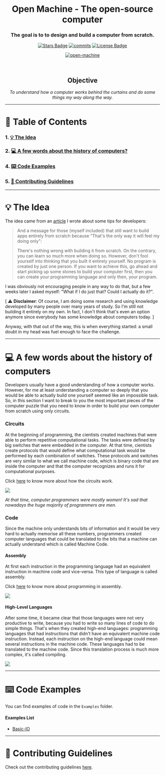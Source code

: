 <h1 align="center">Open Machine - The open-source computer</h1>
<div align="center">

<h3>The goal is to to design and build a computer from scratch.</h3>

<a href="https://github.com/Open-Machine/README/stargazers"><img src="https://img.shields.io/github/stars/Open-Machine/README" alt="Stars Badge"/></a>
<a href="https://github.com/Open-Machine/README/commits/"><img src="https://img.shields.io/github/commit-activity/m/Open-Machine/README#stable" alt="commits"/></a>
<a href="https://github.com/Open-Machine/README/blob/master/LICENSE"><img src="https://img.shields.io/github/license/Open-Machine/README?color=2b9347" alt="License Badge"/></a>

<a href="https://github.com/Open-Machine/"><img align="center" src="https://raw.githubusercontent.com/Open-Machine/README/stable/Media/logo-horizontal.png" alt="open-machine"/></a>

<br/>

<h2>Objective</h2>
<i>To understand how a computer works behind the curtains and do some things my way along the way.</i>

</div>

---

# 🔖 Table of Contents
### 1. [💡 The Idea](#-the-idea)
### 2. [💻 A few words about the history of computers?](#-a-few-words-about-the-history-of-computers)
### 4. [⌨️ Code Examples](#-code-examples)
### 5. [📄 Contributing Guidelines](#-contributing-guidelines)

---

# 💡 The Idea

The idea came from an [article](https://medium.com/@luca.assumpcao.dillenburg/programming-tips-from-a-not-yet-experienced-programmer-754623ce28ae) I wrote about some tips for developers:

> And a message for those (myself included) that still want to build apps entirely from scratch because "That's the only way it will feel my doing only":
> 
> There's nothing wrong with building it from scratch. On the contrary, you can learn so much more when doing so. However, don't fool yourself into thinking that you built it entirely yourself. No program is created by just one person. If you want to achieve this, go ahead and start picking up some stones to build your computer first, then you can create your programming language and only then, your program.

I was obviously not encouraging people in any way to do that, but a few weeks later I asked myself: "What if I do just that? Could I actually do it?".

[ ⚠️ **Disclaimer**: Of course, I am doing some research and using knowledge developed by many people over many years of study. So I'm still not building it entirely on my own. In fact, I don't think that's even an option anymore since everybody has some knowledge about computers today. ]

Anyway, with that out of the way, this is when everything started: a small doubt in my head was fuel enough to face the challenge.

---

# 💻 A few words about the history of computers
Developers usually have a good understanding of how a computer works. However, for me at least understanding a computer so deeply that you would be able to actually build one yourself seemed like an impossible task. So, in this section I want to break to you the most important pieces of the computer puzzle that you need to know in order to build your own computer from scratch using only circuits.

### Circuits
At the beginning of programming, the cientists created machines that were able to perform repetitive computational tasks. The tasks were defined by big switches that were embedded in the computer. At that time, cientists create protocols that would define what computational task would be performed by each combination of switches. These protocols and switches are very similar to what we call machine code, which is binary code that are inside the computer and that the computer recognizes and runs it for computational purposes.

Click [here](https://github.com/Open-Machine/Circuits) to know more about how the circuits work.

<img align="center" src="https://raw.githubusercontent.com/Open-Machine/README/stable/Media/first-computers.jpg"/>

*At that time, computer programmers were mostly women! It's sad that nowadays the huge majority of programmers are men.*

### Code
Since the machine only understands bits of information and it would be very hard to actually memorise all these numbers, programmers created computer languages that could be translated to the bits that a machine can actually understand which is called Machine Code.

#### Assembly
At first each instruction in the programming language had an equivalent instruction in machine code and vice-versa. This type of language is called assembly.

Click [here](https://github.com/Open-Machine/Assembler) to know more about programming in assembly.

<img align="center" src="https://raw.githubusercontent.com/Open-Machine/README/stable/Media/assembly.jpg"/>

#### High-Level Languages
After some time, it became clear that those languages were not very productive to write, because you had to write so many lines of code to do simple things. That's when they created high-end languages: programming languages that had instructions that didn't have an equivalent machine code instruction. Instead, each instruction on the high-end language could mean several instructions in the machine code. These languages had to be translated to the machine code. Since this translation process is much more complex, it's called compiling.

<img align="center" src="https://raw.githubusercontent.com/Open-Machine/README/stable/Media/fortran.jpg"/>

---

# ⌨️ Code Examples
You can find examples of code in the ```Examples``` folder.
#### Examples List
- [Basic-IO](Examples/basic-io)

---

# 📄 Contributing Guidelines
Check out the contributing guidelines [here](https://github.com/Open-Machine/Organization-README/blob/master/CONTRIBUTING.md).
